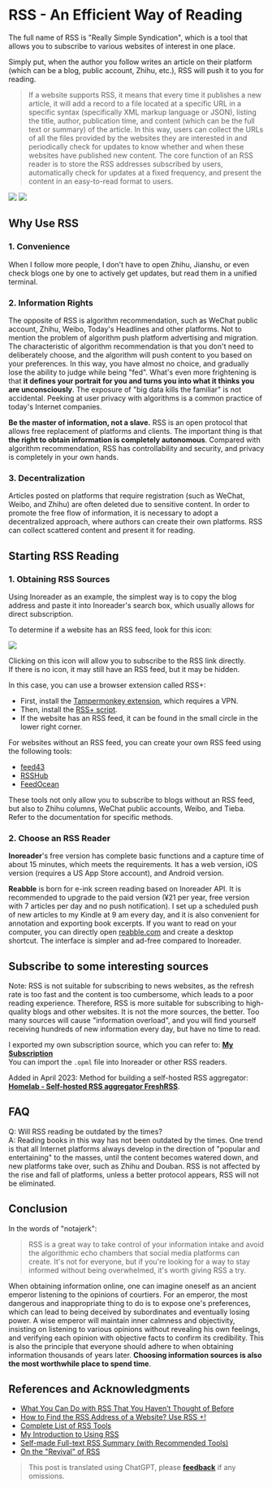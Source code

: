 # RSS - An Efficient Way of Reading

The full name of RSS is "Really Simple Syndication", which is a tool that allows you to subscribe to various websites of interest in one place.

Simply put, when the author you follow writes an article on their platform (which can be a blog, public account, Zhihu, etc.), RSS will push it to you for reading.

> If a website supports RSS, it means that every time it publishes a new article, it will add a record to a file located at a specific URL in a specific syntax (specifically XML markup language or JSON), listing the title, author, publication time, and content (which can be the full text or summary) of the article. In this way, users can collect the URLs of all the files provided by the websites they are interested in and periodically check for updates to know whether and when these websites have published new content. The core function of an RSS reader is to store the RSS addresses subscribed by users, automatically check for updates at a fixed frequency, and present the content in an easy-to-read format to users.

![](https://wiki-media-1253965369.cos.ap-guangzhou.myqcloud.com/img/20200225145439.png)
![](https://wiki-media-1253965369.cos.ap-guangzhou.myqcloud.com/img/20200225145502.png)

## Why Use RSS

### 1. Convenience

When I follow more people, I don't have to open Zhihu, Jianshu, or even check blogs one by one to actively get updates, but read them in a unified terminal.

### 2. Information Rights

The opposite of RSS is algorithm recommendation, such as WeChat public account, Zhihu, Weibo, Today's Headlines and other platforms. Not to mention the problem of algorithm push platform advertising and migration. The characteristic of algorithm recommendation is that you don't need to deliberately choose, and the algorithm will push content to you based on your preferences. In this way, you have almost no choice, and gradually lose the ability to judge while being "fed". What's even more frightening is that **it defines your portrait for you and turns you into what it thinks you are unconsciously**. The exposure of "big data kills the familiar" is not accidental. Peeking at user privacy with algorithms is a common practice of today's Internet companies.

**Be the master of information, not a slave.** RSS is an open protocol that allows free replacement of platforms and clients. The important thing is that **the right to obtain information is completely autonomous**. Compared with algorithm recommendation, RSS has controllability and security, and privacy is completely in your own hands.

### 3. Decentralization

Articles posted on platforms that require registration (such as WeChat, Weibo, and Zhihu) are often deleted due to sensitive content. In order to promote the free flow of information, it is necessary to adopt a decentralized approach, where authors can create their own platforms. RSS can collect scattered content and present it for reading.

## Starting RSS Reading

### 1. Obtaining RSS Sources

Using Inoreader as an example, the simplest way is to copy the blog address and paste it into Inoreader's search box, which usually allows for direct subscription.

To determine if a website has an RSS feed, look for this icon:

![](https://wiki-media-1253965369.cos.ap-guangzhou.myqcloud.com/img/rss.png)

Clicking on this icon will allow you to subscribe to the RSS link directly.  
If there is no icon, it may still have an RSS feed, but it may be hidden.

In this case, you can use a browser extension called RSS+:

- First, install the [Tampermonkey extension](https://chrome.google.com/webstore/detail/tampermonkey/dhdgffkkebhmkfjojejmpbldmpobfkfo), which requires a VPN.
- Then, install the [RSS+ script](https://greasyfork.org/zh-CN/scripts/373252-rss-show-site-all-rss).
- If the website has an RSS feed, it can be found in the small circle in the lower right corner.

For websites without an RSS feed, you can create your own RSS feed using the following tools:

- [feed43](http://feed43.com/)
- [RSSHub](https://docs.rsshub.app/#%E5%BE%AE%E5%8D%9A)
- [FeedOcean](https://feedocean.com/?lang=zh-CN)

These tools not only allow you to subscribe to blogs without an RSS feed, but also to Zhihu columns, WeChat public accounts, Weibo, and Tieba. Refer to the documentation for specific methods.

### 2. Choose an RSS Reader

**Inoreader**'s free version has complete basic functions and a capture time of about 15 minutes, which meets the requirements. It has a web version, iOS version (requires a US App Store account), and Android version.

**Reabble** is born for e-ink screen reading based on Inoreader API. It is recommended to upgrade to the paid version (¥21 per year, free version with 7 articles per day and no push notification). I set up a scheduled push of new articles to my Kindle at 9 am every day, and it is also convenient for annotation and exporting book excerpts. If you want to read on your computer, you can directly open [reabble.com](https://reabble.com) and create a desktop shortcut. The interface is simpler and ad-free compared to Inoreader.

## Subscribe to some interesting sources

Note: RSS is not suitable for subscribing to news websites, as the refresh rate is too fast and the content is too cumbersome, which leads to a poor reading experience. Therefore, RSS is more suitable for subscribing to high-quality blogs and other websites. It is not the more sources, the better. Too many sources will cause "information overload", and you will find yourself receiving hundreds of new information every day, but have no time to read.

I exported my own subscription source, which you can refer to: [**My Subscription**](https://wiki-media-1253965369.cos.ap-guangzhou.myqcloud.com/doc/Blogs.opml)  
You can import the `.opml` file into Inoreader or other RSS readers.

Added in April 2023: Method for building a self-hosted RSS aggregator: [**Homelab - Self-hosted RSS aggregator FreshRSS**](https://wiki-power.com/en/Homelab-%E8%87%AA%E6%89%98%E7%AE%A1RSS%E8%81%9A%E5%90%88%E5%99%A8FreshRSS/).

## FAQ

Q: Will RSS reading be outdated by the times?  
A: Reading books in this way has not been outdated by the times. One trend is that all Internet platforms always develop in the direction of "popular and entertaining" to the masses, until the content becomes watered down, and new platforms take over, such as Zhihu and Douban. RSS is not affected by the rise and fall of platforms, unless a better protocol appears, RSS will not be eliminated.

## Conclusion

In the words of "notajerk":

> RSS is a great way to take control of your information intake and avoid the algorithmic echo chambers that social media platforms can create. It's not for everyone, but if you're looking for a way to stay informed without being overwhelmed, it's worth giving RSS a try.

When obtaining information online, one can imagine oneself as an ancient emperor listening to the opinions of courtiers. For an emperor, the most dangerous and inappropriate thing to do is to expose one's preferences, which can lead to being deceived by subordinates and eventually losing power. A wise emperor will maintain inner calmness and objectivity, insisting on listening to various opinions without revealing his own feelings, and verifying each opinion with objective facts to confirm its credibility. This is also the principle that everyone should adhere to when obtaining information thousands of years later. **Choosing information sources is also the most worthwhile place to spend time**.

## References and Acknowledgments

- [What You Can Do with RSS That You Haven’t Thought of Before](https://sspai.com/post/34280)
- [How to Find the RSS Address of a Website? Use RSS +!](https://blog.wizos.me/20181022-258.html)
- [Complete List of RSS Tools](https://blog.wizos.me/20180412-134.html)
- [My Introduction to Using RSS](https://www.cnblogs.com/buwuliao/p/8379549.html)
- [Self-made Full-text RSS Summary (with Recommended Tools)](https://www.douban.com/note/522518464/)
- [On the "Revival" of RSS](https://sspai.com/post/43998)

> This post is translated using ChatGPT, please [**feedback**](https://github.com/linyuxuanlin/Wiki_MkDocs/issues/new) if any omissions.